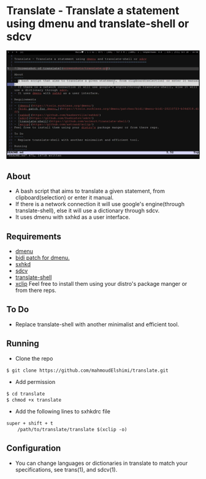 
Translate - Translate a statement using dmenu and translate-shell or sdcv 
=========================================================================

![Screenshot of translate](screenshots/translate.gif)

About
-----
- A bash script that aims to translate a given statement, from clipboard(selection) or enter it manual.
- If there is a network connection it will use google's engine(through translate-shell), else it will use a dictionary through sdcv.
- It uses dmenu with sxhkd as a user interface. 
  
Requirements
------------
- [dmenu](https://tools.suckless.org/dmenu/)
- [bidi patch for dmenu.](https://tools.suckless.org/dmenu/patches/bidi/dmenu-bidi-20210723-b34d318.diff)
- [sxhkd](https://github.com/baskerville/sxhkd/)
- [sdcv](https://github.com/Dushistov/sdcv/)
- [translate-shell](https://github.com/soimort/translate-shell/)
- [xclip](https://github.com/astrand/xclip/)
Feel free to install them using your distro's package manger or from there reps.

To Do
-----
- Replace translate-shell with another minimalist and efficient tool.

Running
-------
- Clone the repo
```
$ git clone https://github.com/mahmoudElshimi/translate.git
```
- Add permission
```
$ cd translate 
$ chmod +x translate
```
- Add the following lines to sxhkdrc file
```
super + shift + t
	/path/to/translate/translate $(xclip -o) 
```


Configuration
-------------
- You can change languages or dictionaries in translate to match your specifications, see trans(1), and sdcv(1). 
